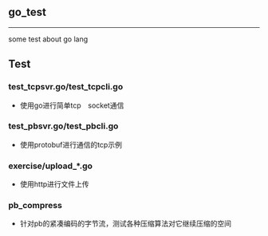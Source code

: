 ## go_test
---
some test about go lang

## Test

### test_tcpsvr.go/test_tcpcli.go

* 使用go进行简单tcp　socket通信

### test_pbsvr.go/test_pbcli.go

* 使用protobuf进行通信的tcp示例

### exercise/upload_*.go
* 使用http进行文件上传

### pb_compress
* 针对pb的紧凑编码的字节流，测试各种压缩算法对它继续压缩的空间
